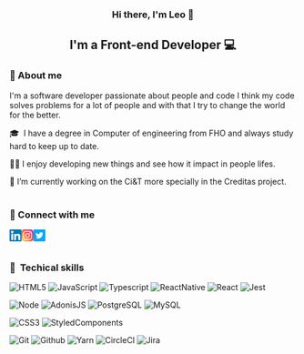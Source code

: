 <h3 align="center">
Hi there, I'm Leo 👋
</h3>

<h2 align="center">
I'm a Front-end Developer 💻
</h2> 

### 🚀 About me

I'm a software developer passionate about people and code I think my code solves problems for a lot of people and with that I try to change the world for the better.

🎓  I have a degree in Computer of engineering from FHO and always study hard to keep up to date.

👨‍💻 I enjoy developing new things and see how it impact in people lifes.

🔭  I’m currently working on the Ci&T more specially in the Creditas project.
</br>
</br>

### 🤝 Connect with me

<a href="https://www.linkedin.com/in/leonardo-leite-5b6190125/"><img align="left" src="https://raw.githubusercontent.com/leoleite13k/leoleite13k/main/images/linkedin.svg" alt="Leonardo | LinkedIn" width="21px"/></a>
<a href="https://www.instagram.com/leonardotleite/"><img align="left" src="https://raw.githubusercontent.com/leoleite13k/leoleite13k/main/images/instagram.svg" alt="Leonardo | Instagram" width="21px"/></a>
<a href="https://twitter.com/leoleite13k"><img align="left" src="https://raw.githubusercontent.com/leoleite13k/leoleite13k/main/images/twitter.svg" alt="Leonardo | Twitter" width="21px"/></a>
</br>
</br>

### 💼  Techical skills

![HTML5](https://img.shields.io/badge/Code-HTML5-informational?style=flat&logo=html5&color=D35736) 
![JavaScript](https://img.shields.io/badge/Code-Javascript-informational?style=flat&logo=javascript&color=EBD84D) 
![Typescript](https://img.shields.io/badge/Code-Typescript-informational?style=flat&logo=typescript&color=4178C1) 
![ReactNative](https://img.shields.io/badge/Code-ReactNative-informational?style=flat&logo=react&color=60C4DF) 
![React](https://img.shields.io/badge/Code-React-informational?style=flat&logo=react&color=61DAFB)
![Jest](https://img.shields.io/badge/Code-Jest-informational?style=flat&logo=jest&color=8F455B)

![Node](https://img.shields.io/badge/Code-NodeJS-informational?style=flat&logo=node&color=9BC255) 
![AdonisJS](https://img.shields.io/badge/Code-AdonisJS-informational?style=flat&logo=adonisjs&color=443FCA) 
![PostgreSQL](https://img.shields.io/badge/Code-PostgreSQL-informational?style=flat&logo=postgresql&color=3C618E) 
![MySQL](https://img.shields.io/badge/Code-MySQL-informational?style=flat&logo=mysql&color=276087) 

![CSS3](https://img.shields.io/badge/Style-CSS3-informational?style=flat&logo=css3&color=5299D1)
![StyledComponents](https://img.shields.io/badge/Style-Styled_Components-informational?style=flat&logo=styledcomponents&color=AF67A4) 

![Git](https://img.shields.io/badge/Tools-Git-informational?style=flat&logo=git&color=DF5B3D) 
![Github](https://img.shields.io/badge/Tools-GitHub-informational?style=flat&logo=github&color=1C1E23)
![Yarn](https://img.shields.io/badge/Tools-Yarn-informational?style=flat&logo=yarn&color=4282AF)
![CircleCI](https://img.shields.io/badge/Tools-CircleCI-informational?style=flat&logo=circleci&color=343433)
![Jira](https://img.shields.io/badge/Tools-Jira-informational?style=flat&logo=jira&color=3778EA)

